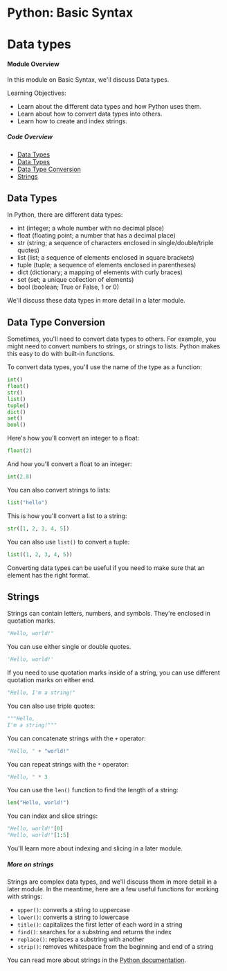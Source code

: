 # Python: Basic Syntax
# Data types

#### Module Overview 
 In this module on Basic Syntax, we'll discuss Data types. 

 Learning Objectives: 

-  Learn about the different data types and how Python uses them.
-  Learn about how to convert data types into others.
-  Learn how to create and index strings.

##### Code Overview 

* [Data Types](#data-types)
* [Data Types](#data-types)
* [Data Type Conversion](#data-type-conversion)
* [Strings](#strings)

## Data Types

In Python, there are different data types:

* int (integer; a whole number with no decimal place)
* float (floating point; a number that has a decimal place)
* str (string; a sequence of characters enclosed in single/double/triple quotes)
* list (list; a sequence of elements enclosed in square brackets)
* tuple (tuple; a sequence of elements enclosed in parentheses)
* dict (dictionary; a mapping of elements with curly braces)
* set (set; a unique collection of elements)
* bool (boolean; True or False, 1 or 0)

We'll discuss these data types in more detail in a later module.

## Data Type Conversion

Sometimes, you'll need to convert data types to others. For example, you might need to convert numbers to strings, or strings to lists. Python makes this easy to do with built-in functions.

To convert data types, you'll use the name of the type as a function:

```python
int()
float()
str()
list()
tuple()
dict()
set()
bool()
```

Here's how you'll convert an integer to a float:

```python
float(2)
```

And how you'll convert a float to an integer:

```python
int(2.8)
```

You can also convert strings to lists:

```python
list("hello")
```

This is how you'll convert a list to a string:

```python
str([1, 2, 3, 4, 5])
```

You can also use `list()` to convert a tuple:

```python
list((1, 2, 3, 4, 5))
```

Converting data types can be useful if you need to make sure that an element has the right format.

## Strings

Strings can contain letters, numbers, and symbols. They're enclosed in quotation marks.

```python
"Hello, world!"
```

You can use either single or double quotes.

```python
'Hello, world!'
```

If you need to use quotation marks inside of a string, you can use different quotation marks on either end.

```python
"Hello, I'm a string!"
```

You can also use triple quotes:

```python
"""Hello,
I'm a string!"""
```

You can concatenate strings with the `+` operator:

```python
"Hello, " + "world!"
```

You can repeat strings with the `*` operator:

```python
"Hello, " * 3
```

You can use the `len()` function to find the length of a string:

```python
len("Hello, world!")
```

You can index and slice strings:

```python
"Hello, world!"[0]
"Hello, world!"[1:5]
```

You'll learn more about indexing and slicing in a later module.

##### More on strings

Strings are complex data types, and we'll discuss them in more detail in a later module. In the meantime, here are a few useful functions for working with strings:

* `upper()`: converts a string to uppercase
* `lower()`: converts a string to lowercase
* `title()`: capitalizes the first letter of each word in a string
* `find()`: searches for a substring and returns the index
* `replace()`: replaces a substring with another
* `strip()`: removes whitespace from the beginning and end of a string

You can read more about strings in the [Python documentation](https://docs.python.org/3/library/stdtypes.html#string-methods).
